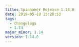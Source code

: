 ```yaml
---
title: Spinnaker Release 1.14.0
date: 2019-05-20 15:28:53
tags:
  - changelogs
  - 1.14
major_minor: 1.14
version: 1.14.0
---
```


<script src="https://gist.github.com/spinnaker-release/8b2844aa0ddabc25e5a64a21a16abc70.js"/>
